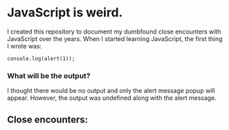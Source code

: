 # JavaScript is weird.
I created this repository to document my dumbfound close encounters with JavaScript over the years. When I started learning JavaScript, the first thing I wrote was:

    console.log(alert(1));

### What will be the output?
I thought there would be no output and only the alert message popup will appear. However, the output was undefined along with the alert message.

## Close encounters:
